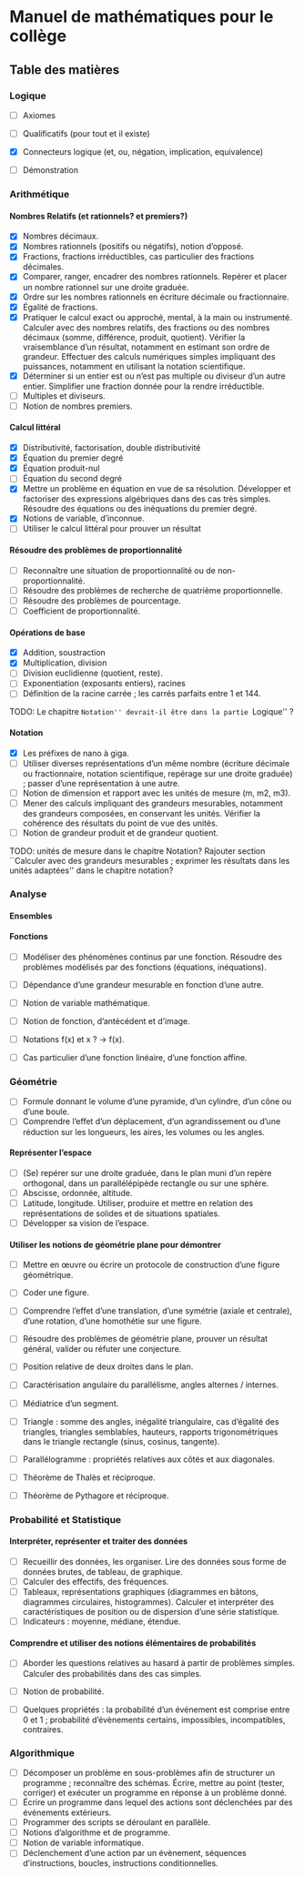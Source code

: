 # Manuel de mathématiques pour le collège

## Table des matières

### Logique

- [ ] Axiomes
- [ ] Qualificatifs (pour tout et il existe)
- [x] Connecteurs logique (et, ou, négation, implication, equivalence)
- [ ] Démonstration


### Arithmétique

#### Nombres Relatifs (et rationnels? et premiers?)

- [x] Nombres décimaux.
- [x] Nombres rationnels (positifs ou négatifs), notion d’opposé.
- [x] Fractions, fractions irréductibles, cas particulier des fractions décimales.
- [x] Comparer, ranger, encadrer des nombres rationnels. Repérer et placer un nombre rationnel sur une droite graduée.
- [x] Ordre sur les nombres rationnels en écriture décimale ou fractionnaire.
- [x] Égalité de fractions.
- [x] Pratiquer le calcul exact ou approché, mental, à la main ou instrumenté. Calculer avec des nombres relatifs, des fractions ou des nombres décimaux (somme, différence, produit, quotient). Vérifier la vraisemblance d’un résultat, notamment en estimant son ordre de grandeur. Effectuer des calculs numériques simples impliquant des puissances, notamment en utilisant la notation scientifique.
- [x] Déterminer si un entier est ou n’est pas multiple ou diviseur d’un autre entier. Simplifier une fraction donnée pour la rendre irréductible.
- [ ] Multiples et diviseurs.
- [ ] Notion de nombres premiers.

#### Calcul littéral

- [x] Distributivité, factorisation, double distributivité
- [x] Équation du premier degré
- [x] Équation produit-nul
- [ ] Équation du second degré
- [x] Mettre un problème en équation en vue de sa résolution. Développer et factoriser des expressions algébriques dans des cas très simples. Résoudre des équations ou des inéquations du premier degré.
- [x] Notions de variable, d’inconnue.
- [ ] Utiliser le calcul littéral pour prouver un résultat

#### Résoudre des problèmes de proportionnalité

- [ ] Reconnaître une situation de proportionnalité ou de non-proportionnalité.
- [ ] Résoudre des problèmes de recherche de quatrième proportionnelle.
- [ ] Résoudre des problèmes de pourcentage.
- [ ] Coefficient de proportionnalité.

#### Opérations de base

- [x] Addition, soustraction
- [x] Multiplication, division
- [ ] Division euclidienne (quotient, reste).
- [ ] Exponentiation (exposants entiers), racines
- [ ] Définition de la racine carrée ; les carrés parfaits entre 1 et 144.

TODO: Le chapitre ``Notation'' devrait-il être dans la partie ``Logique'' ?

#### Notation

- [x] Les préfixes de nano à giga.
- [ ] Utiliser diverses représentations d’un même nombre (écriture décimale ou fractionnaire, notation scientifique, repérage sur une droite graduée) ; passer d’une représentation à une autre.
- [ ] Notion de dimension et rapport avec les unités de mesure (m, m2, m3).
- [ ] Mener des calculs impliquant des grandeurs mesurables, notamment des grandeurs composées, en conservant les unités. Vérifier la cohérence des résultats du point de vue des unités.
- [ ] Notion de grandeur produit et de grandeur quotient.

TODO: unités de mesure dans le chapitre Notation? Rajouter section ``Calculer avec des grandeurs mesurables ; exprimer les résultats dans les unités adaptées'' dans le chapitre notation?


### Analyse

#### Ensembles

#### Fonctions

- [ ] Modéliser des phénomènes continus par une fonction. Résoudre des problèmes modélisés par des fonctions (équations, inéquations).
- [ ] Dépendance d’une grandeur mesurable en fonction d’une autre.
- [ ] Notion de variable mathématique.
- [ ] Notion de fonction, d’antécédent et d’image.
- [ ] Notations f(x) et x ? → f(x).
- [ ] Cas particulier d’une fonction linéaire, d’une fonction affine.


### Géométrie

- [ ] Formule donnant le volume d’une pyramide, d’un cylindre, d’un cône ou d’une boule.
- [ ] Comprendre l’effet d’un déplacement, d’un agrandissement ou d’une réduction sur les longueurs, les aires, les volumes ou les angles.

#### Représenter l’espace

- [ ] (Se) repérer sur une droite graduée, dans le plan muni d’un repère orthogonal, dans un parallélépipède rectangle ou sur une sphère.
- [ ] Abscisse, ordonnée, altitude.
- [ ] Latitude, longitude. Utiliser, produire et mettre en relation des représentations de solides et de situations spatiales.
- [ ] Développer sa vision de l’espace.

#### Utiliser les notions de géométrie plane pour démontrer

- [ ] Mettre en œuvre ou écrire un protocole de construction d’une figure géométrique.
- [ ] Coder une figure.
- [ ] Comprendre l’effet d’une translation, d’une symétrie (axiale et centrale), d’une rotation, d’une homothétie sur une figure.
- [ ] Résoudre des problèmes de géométrie plane, prouver un résultat général, valider ou réfuter une conjecture.
- [ ] Position relative de deux droites dans le plan.
- [ ] Caractérisation angulaire du parallélisme, angles alternes / internes.
- [ ] Médiatrice d’un segment.
- [ ] Triangle : somme des angles, inégalité triangulaire, cas d’égalité des triangles, triangles semblables, hauteurs, rapports trigonométriques dans le triangle rectangle (sinus, cosinus, tangente).
- [ ] Parallélogramme : propriétés relatives aux côtés et aux diagonales.
- [ ] Théorème de Thalès et réciproque.
- [ ] Théorème de Pythagore et réciproque.


### Probabilité et Statistique

#### Interpréter, représenter et traiter des données

- [ ] Recueillir des données, les organiser. Lire des données sous forme de données brutes, de tableau, de graphique.
- [ ] Calculer des effectifs, des fréquences.
- [ ] Tableaux, représentations graphiques (diagrammes en bâtons, diagrammes circulaires, histogrammes). Calculer et interpréter des caractéristiques de position ou de dispersion d’une série statistique.
- [ ] Indicateurs : moyenne, médiane, étendue.

#### Comprendre et utiliser des notions élémentaires de probabilités

- [ ] Aborder les questions relatives au hasard à partir de problèmes simples. Calculer des probabilités dans des cas simples.
- [ ] Notion de probabilité.
- [ ] Quelques propriétés : la probabilité d’un événement est comprise entre 0 et 1 ; probabilité d’évènements certains, impossibles, incompatibles, contraires.


### Algorithmique

- [ ] Décomposer un problème en sous-problèmes afin de structurer un programme ; reconnaître des schémas. Écrire, mettre au point (tester, corriger) et exécuter un programme en réponse à un problème donné.
- [ ] Écrire un programme dans lequel des actions sont déclenchées par des événements extérieurs.
- [ ] Programmer des scripts se déroulant en parallèle.
- [ ] Notions d’algorithme et de programme.
- [ ] Notion de variable informatique.
- [ ] Déclenchement d’une action par un évènement, séquences d’instructions, boucles, instructions conditionnelles.